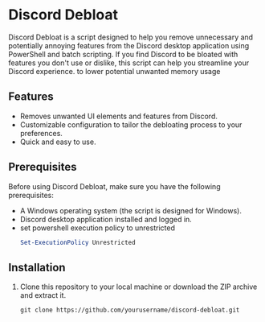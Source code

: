 # Discord Debloat

Discord Debloat is a script designed to help you remove unnecessary and potentially annoying features from the Discord desktop application using PowerShell and batch scripting. If you find Discord to be bloated with features you don't use or dislike, this script can help you streamline your Discord experience. to lower potential unwanted memory usage


## Features

- Removes unwanted UI elements and features from Discord.
- Customizable configuration to tailor the debloating process to your preferences.
- Quick and easy to use.

## Prerequisites

Before using Discord Debloat, make sure you have the following prerequisites:

- A Windows operating system (the script is designed for Windows).
- Discord desktop application installed and logged in.
- set powershell execution policy to unrestricted
  ```Powershell
  Set-ExecutionPolicy Unrestricted
  
## Installation

1. Clone this repository to your local machine or download the ZIP archive and extract it.

   ```batch
   git clone https://github.com/yourusername/discord-debloat.git

